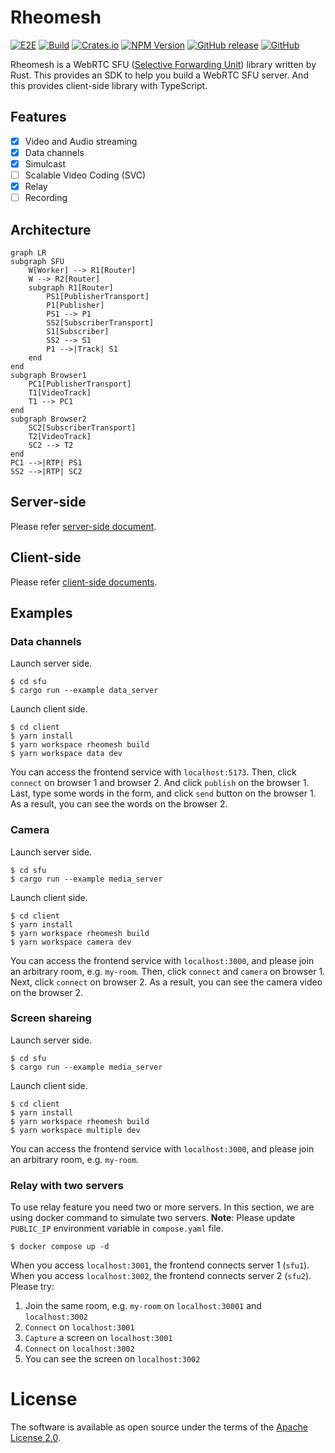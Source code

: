 # Rheomesh
[![E2E](https://github.com/h3poteto/rheomesh/actions/workflows/e2e.yml/badge.svg?branch=master)](https://github.com/h3poteto/rheomesh/actions/workflows/e2e.yml)
[![Build](https://github.com/h3poteto/rheomesh/actions/workflows/build.yml/badge.svg?branch=master)](https://github.com/h3poteto/rheomesh/actions/workflows/build.yml)
[![Crates.io](https://img.shields.io/crates/v/rheomesh)](https://crates.io/crates/rheomesh)
[![NPM Version](https://img.shields.io/npm/v/rheomesh.svg)](https://www.npmjs.com/package/rheomesh)
[![GitHub release](https://img.shields.io/github/release/h3poteto/rheomesh.svg)](https://github.com/h3poteto/rheomesh/releases)
[![GitHub](https://img.shields.io/github/license/h3poteto/rheomesh)](LICENSE)

Rheomesh is a WebRTC SFU ([Selective Forwarding Unit](https://bloggeek.me/webrtcglossary/sfu/)) library written by Rust. This provides an SDK to help you build a WebRTC SFU server. And this provides client-side library with TypeScript.

## Features
- [x] Video and Audio streaming
- [x] Data channels
- [x] Simulcast
- [ ] Scalable Video Coding (SVC)
- [x] Relay
- [ ] Recording

## Architecture
```mermaid
graph LR
subgraph SFU
    W[Worker] --> R1[Router]
    W --> R2[Router]
    subgraph R1[Router]
        PS1[PublisherTransport]
        P1[Publisher]
        PS1 --> P1
        SS2[SubscriberTransport]
        S1[Subscriber]
        SS2 --> S1
        P1 -->|Track| S1
    end
end
subgraph Browser1
    PC1[PublisherTransport]
    T1[VideoTrack]
    T1 --> PC1
end
subgraph Browser2
    SC2[SubscriberTransport]
    T2[VideoTrack]
    SC2 --> T2
end
PC1 -->|RTP| PS1
SS2 -->|RTP| SC2

```

## Server-side
Please refer [server-side document](sfu).

## Client-side
Please refer [client-side documents](client).

## Examples
### Data channels
Launch server side.
```
$ cd sfu
$ cargo run --example data_server
```

Launch client side.
```
$ cd client
$ yarn install
$ yarn workspace rheomesh build
$ yarn workspace data dev
```

You can access the frontend service with `localhost:5173`.
Then, click `connect` on browser 1 and browser 2. And click `publish` on the browser 1. Last, type some words in the form, and click `send` button on the browser 1. As a result, you can see the words on the browser 2.

### Camera
Launch server side.
```
$ cd sfu
$ cargo run --example media_server
```

Launch client side.
```
$ cd client
$ yarn install
$ yarn workspace rheomesh build
$ yarn workspace camera dev
```

You can access the frontend service with `localhost:3000`, and please join an arbitrary room, e.g. `my-room`.
Then, click `connect` and `camera` on browser 1. Next, click `connect` on browser 2. As a result, you can see the camera video on the browser 2.

### Screen shareing
Launch server side.
```
$ cd sfu
$ cargo run --example media_server
```

Launch client side.
```
$ cd client
$ yarn install
$ yarn workspace rheomesh build
$ yarn workspace multiple dev
```

You can access the frontend service with `localhost:3000`, and please join an arbitrary room, e.g. `my-room`.

### Relay with two servers
To use relay feature you need two or more servers. In this section, we are using docker command to simulate two servers.
**Note**: Please update `PUBLIC_IP` environment variable in `compose.yaml` file.

```
$ docker compose up -d
```

When you access `localhost:3001`, the frontend connects server 1 (`sfu1`). When you access `localhost:3002`, the frontend connects server 2 (`sfu2`). Please try:

1. Join the same room, e.g. `my-room` on `localhost:30001` and `localhost:3002`
1. `Connect` on `localhost:3001`
1. `Capture` a screen on `localhost:3001`
1. `Connect` on `localhost:3002`
1. You can see the screen on `localhost:3002`


# License
The software is available as open source under the terms of the [Apache License 2.0](https://www.apache.org/licenses/LICENSE-2.0).
